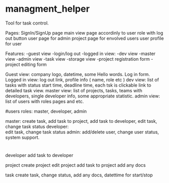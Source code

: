 # managment_helper

Tool for task control.

Pages:
	SignIn/SignUp page
	main view page accordinly to user role with log out button
	user page for admin
	project page for envolved users
	user profile for user


Features:
	-guest view
	-login/log out
	-logged in view:
		-dev view
		-master view
		-admin view
	-task view
	-storage view
	-project registration form
	-project editing form

Guest view:
	company logo, datetime, some Hello words. Log in form.
Logged in view:
	log out link, profile info ( name, role etc )
dev view:
	list of tasks with status start time, deadline time, each tsk is clickable link to detailed task view.
master view:
	list of projects, tasks, teams with developers, single developer info, some appropriate statistic.
admin view:
	list of users with roles pages and etc.
		
#users
roles: master, developer, admin

master:
	create task, add task to project, add task to developer, edit task, change task status
developer:	
	edit task, change task status
admin:
	add/delete user, change user status, system support.
	

#	
developer
add task to developer

project
create project
edit project
add task to project
add any docs

task
create task, change status, add any docs, datettime for start/stop





